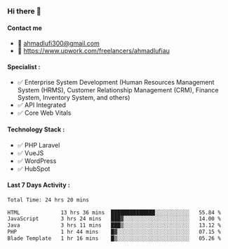 ### Hi there 👋

#### Contact me 
- :email: ahmadlufi300@gmail.com
- 🔭 https://www.upwork.com/freelancers/ahmadlufiau

#### Specialist :
- ✅ Enterprise System Development (Human Resources Management System (HRMS), Customer Relationship Management (CRM), Finance System, Inventory System, and others)
- ✅ API Integrated
- ✅ Core Web Vitals

#### Technology Stack :

- ✅ PHP Laravel
- ✅ VueJS
- ✅ WordPress
- ✅ HubSpot

#### Last 7 Days Activity :
<!--START_SECTION:waka-->

```txt
Total Time: 24 hrs 20 mins

HTML             13 hrs 36 mins  ██████████████░░░░░░░░░░░   55.84 %
JavaScript       3 hrs 24 mins   ███▓░░░░░░░░░░░░░░░░░░░░░   14.00 %
Java             3 hrs 11 mins   ███▒░░░░░░░░░░░░░░░░░░░░░   13.12 %
PHP              1 hr 44 mins    █▓░░░░░░░░░░░░░░░░░░░░░░░   07.15 %
Blade Template   1 hr 16 mins    █▒░░░░░░░░░░░░░░░░░░░░░░░   05.26 %
```

<!--END_SECTION:waka-->

<!--
**ahmadlufiau/ahmadlufiau** is a ✨ _special_ ✨ repository because its `README.md` (this file) appears on your GitHub profile.

Here are some ideas to get you started:

- 🔭 I’m currently working on ...
- 🌱 I’m currently learning ...
- 👯 I’m looking to collaborate on ...
- 🤔 I’m looking for help with ...
- 💬 Ask me about ...
- 📫 How to reach me: ...
- 😄 Pronouns: ...
- ⚡ Fun fact: ...
-->
